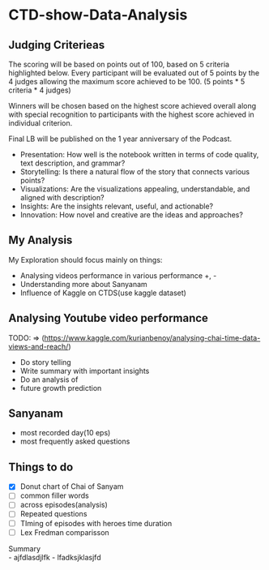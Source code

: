 # CTD-show-Data-Analysis

## Judging  Criterieas

The scoring will be based on points out of 100, based on 5 criteria highlighted below.
Every participant will be evaluated out of 5 points by the 4 judges allowing the maximum score achieved to be 100. (5 points * 5 criteria * 4 judges)

Winners will be chosen based on the highest score achieved overall along with special recognition to participants with the highest score achieved in individual criterion.

Final LB will be published on the 1 year anniversary of the Podcast.

- Presentation: How well is the notebook written in terms of code quality, text description, and grammar?
- Storytelling: Is there a natural flow of the story that connects various points?
- Visualizations: Are the visualizations appealing, understandable, and aligned with description?
- Insights: Are the insights relevant, useful, and actionable?
- Innovation: How novel and creative are the ideas and approaches?

## My Analysis 

My Exploration should focus mainly on things:

- Analysing videos performance in various performance +, -
- Understanding more about Sanyanam
- Influence of Kaggle on CTDS(use kaggle dataset)


## Analysing Youtube video performance

TODO: => 
(https://www.kaggle.com/kurianbenoy/analysing-chai-time-data-views-and-reach/)
- Do story telling
- Write summary with important insights
- Do an analysis of 
- future growth prediction


## Sanyanam

- most recorded day(10 eps)
- most frequently asked questions

## Things to do

- [X] Donut chart of Chai of Sanyam
- [ ] common filler words
- [ ] across episodes(analysis)
- [ ] Repeated questions
- [ ] TIming of episodes with heroes time duration
- [ ] Lex Fredman comparisson

<div class=h3> Summary</div>
- ajfdlasdjlfk
- lfadksjklasjfd
